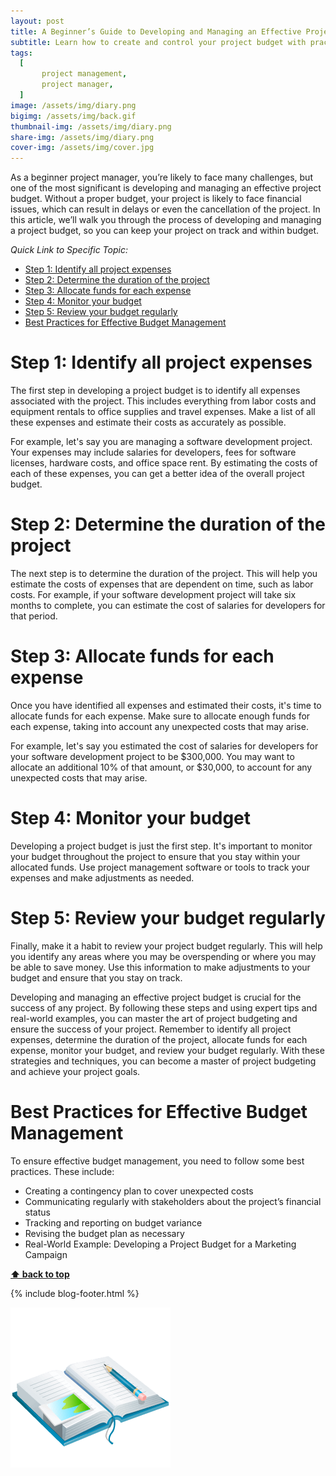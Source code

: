 ```yaml
---
layout: post
title: A Beginner’s Guide to Developing and Managing an Effective Project Budget
subtitle: Learn how to create and control your project budget with practical tips and real-world examples.
tags:
  [
       project management,
       project manager,
  ]
image: /assets/img/diary.png
bigimg: /assets/img/back.gif
thumbnail-img: /assets/img/diary.png
share-img: /assets/img/diary.png
cover-img: /assets/img/cover.jpg
---
```


As a beginner project manager, you’re likely to face many challenges, but one of the most significant is developing and managing an effective project budget. Without a proper budget, your project is likely to face financial issues, which can result in delays or even the cancellation of the project. In this article, we’ll walk you through the process of developing and managing a project budget, so you can keep your project on track and within budget.

_Quick Link to Specific Topic:_
- [Step 1: Identify all project expenses](#step-1-identify-all-project-expenses)
- [Step 2: Determine the duration of the project](#step-2-determine-the-duration-of-the-project)
- [Step 3: Allocate funds for each expense](#step-3-allocate-funds-for-each-expense)
- [Step 4: Monitor your budget](#step-4-monitor-your-budget)
- [Step 5: Review your budget regularly](#step-5-review-your-budget-regularly)
- [Best Practices for Effective Budget Management](#best-practices-for-effective-budget-management)

# Step 1: Identify all project expenses

The first step in developing a project budget is to identify all expenses associated with the project. This includes everything from labor costs and equipment rentals to office supplies and travel expenses. Make a list of all these expenses and estimate their costs as accurately as possible.

For example, let's say you are managing a software development project. Your expenses may include salaries for developers, fees for software licenses, hardware costs, and office space rent. By estimating the costs of each of these expenses, you can get a better idea of the overall project budget.

# Step 2: Determine the duration of the project

The next step is to determine the duration of the project. This will help you estimate the costs of expenses that are dependent on time, such as labor costs. For example, if your software development project will take six months to complete, you can estimate the cost of salaries for developers for that period.

# Step 3: Allocate funds for each expense

Once you have identified all expenses and estimated their costs, it's time to allocate funds for each expense. Make sure to allocate enough funds for each expense, taking into account any unexpected costs that may arise.

For example, let's say you estimated the cost of salaries for developers for your software development project to be $300,000. You may want to allocate an additional 10% of that amount, or $30,000, to account for any unexpected costs that may arise.

# Step 4: Monitor your budget

Developing a project budget is just the first step. It's important to monitor your budget throughout the project to ensure that you stay within your allocated funds. Use project management software or tools to track your expenses and make adjustments as needed.

# Step 5: Review your budget regularly

Finally, make it a habit to review your project budget regularly. This will help you identify any areas where you may be overspending or where you may be able to save money. Use this information to make adjustments to your budget and ensure that you stay on track.


Developing and managing an effective project budget is crucial for the success of any project. By following these steps and using expert tips and real-world examples, you can master the art of project budgeting and ensure the success of your project. Remember to identify all project expenses, determine the duration of the project, allocate funds for each expense, monitor your budget, and review your budget regularly. With these strategies and techniques, you can become a master of project budgeting and achieve your project goals.



# Best Practices for Effective Budget Management
To ensure effective budget management, you need to follow some best practices. These include:

- Creating a contingency plan to cover unexpected costs
- Communicating regularly with stakeholders about the project’s financial status
- Tracking and reporting on budget variance
- Revising the budget plan as necessary
- Real-World Example: Developing a Project Budget for a Marketing Campaign


**[⬆ back to top](#step-1-identify-all-project-expenses)**

{% include blog-footer.html %}

![Diary](/assets/img/diary.png "Diary")
